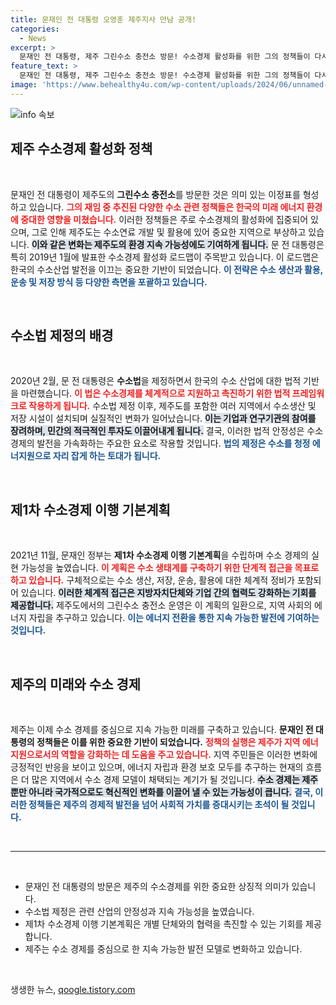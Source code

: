 ```yaml
---
title: 문재인 전 대통령 오영훈 제주지사 만남 공개!
categories:
  - News
excerpt: >
  문재인 전 대통령, 제주 그린수소 충전소 방문! 수소경제 활성화를 위한 그의 정책들이 다시 주목받고 있습니다. 새로운 수소 시대의 물결 속으로 함께하세요!
feature_text: >
  문재인 전 대통령, 제주 그린수소 충전소 방문! 수소경제 활성화를 위한 그의 정책들이 다시 주목받고 있습니다. 새로운 수소 시대의 물결 속으로 함께하세요!
image: 'https://www.behealthy4u.com/wp-content/uploads/2024/06/unnamed-file.png'
---
```


<p><img src="https://www.behealthy4u.com/wp-content/uploads/2024/06/unnamed-file.png" alt="info 속보" /></p>

<h2 data-ke-size="size26">제주 수소경제 활성화 정책</h2>

<p data-ke-size="size16">&nbsp;</p>

<p>문재인 전 대통령이 제주도의 <b>그린수소 충전소</b>를 방문한 것은 의미 있는 이정표를 형성하고 있습니다. <b><span style="color: #ee2323;">그의 재임 중 추진된 다양한 수소 관련 정책들은 한국의 미래 에너지 환경에 중대한 영향을 미쳤습니다.</span></b> 이러한 정책들은 주로 수소경제의 활성화에 집중되어 있으며, 그로 인해 제주도는 수소연료 개발 및 활용에 있어 중요한 지역으로 부상하고 있습니다. <b><span style="background-color: #21538527;">이와 같은 변화는 제주도의 환경 지속 가능성에도 기여하게 됩니다.</span></b> 문 전 대통령은 특히 2019년 1월에 발표한 수소경제 활성화 로드맵이 주목받고 있습니다. 이 로드맵은 한국의 수소산업 발전을 이끄는 중요한 기반이 되었습니다. <b><span style="color: #1a5490;">이 전략은 수소 생산과 활용, 운송 및 저장 방식 등 다양한 측면을 포괄하고 있습니다.</span></b></p>

<p data-ke-size="size16">&nbsp;</p>

<h2 data-ke-size="size26">수소법 제정의 배경</h2>

<p data-ke-size="size16">&nbsp;</p>

<p>2020년 2월, 문 전 대통령은 <b>수소법</b>을 제정하면서 한국의 수소 산업에 대한 법적 기반을 마련했습니다. <b><span style="color: #ee2323;">이 법은 수소경제를 체계적으로 지원하고 촉진하기 위한 법적 프레임워크로 작용하게 됩니다.</span></b> 수소법 제정 이후, 제주도를 포함한 여러 지역에서 수소생산 및 저장 시설이 설치되며 실질적인 변화가 일어났습니다. <b><span style="background-color: #21538527;">이는 기업과 연구기관의 참여를 장려하며, 민간의 적극적인 투자도 이끌어내게 됩니다.</span></b> 결국, 이러한 법적 안정성은 수소 경제의 발전을 가속화하는 주요한 요소로 작용할 것입니다. <b><span style="color: #1a5490;">법의 제정은 수소를 청정 에너지원으로 자리 잡게 하는 토대가 됩니다.</span></b></p>

<p data-ke-size="size16">&nbsp;</p>

<h2 data-ke-size="size26">제1차 수소경제 이행 기본계획</h2>

<p data-ke-size="size16">&nbsp;</p>

<p>2021년 11월, 문재인 정부는 <b>제1차 수소경제 이행 기본계획</b>을 수립하며 수소 경제의 실현 가능성을 높였습니다. <b><span style="color: #ee2323;">이 계획은 수소 생태계를 구축하기 위한 단계적 접근을 목표로 하고 있습니다.</span></b> 구체적으로는 수소 생산, 저장, 운송, 활용에 대한 체계적 정비가 포함되어 있습니다. <b><span style="background-color: #21538527;">이러한 체계적 접근은 지방자치단체와 기업 간의 협력도 강화하는 기회를 제공합니다.</span></b> 제주도에서의 그린수소 충전소 운영은 이 계획의 일환으로, 지역 사회의 에너지 자립을 추구하고 있습니다. <b><span style="color: #1a5490;">이는 에너지 전환을 통한 지속 가능한 발전에 기여하는 것입니다.</span></b></p>

<p data-ke-size="size16">&nbsp;</p>

<h2 data-ke-size="size26">제주의 미래와 수소 경제</h2>

<p data-ke-size="size16">&nbsp;</p>

<p>제주는 이제 수소 경제를 중심으로 지속 가능한 미래를 구축하고 있습니다. <b>문재인 전 대통령의 정책들은 이를 위한 중요한 기반이 되었습니다.</b> <b><span style="color: #ee2323;">정책의 실행은 제주가 지역 에너지원으로서의 역할을 강화하는 데 도움을 주고 있습니다.</span></b> 지역 주민들은 이러한 변화에 긍정적인 반응을 보이고 있으며, 에너지 자립과 환경 보호 모두를 추구하는 현재의 흐름은 더 많은 지역에서 수소 경제 모델이 채택되는 계기가 될 것입니다. <b><span style="background-color: #21538527;">수소 경제는 제주뿐만 아니라 국가적으로도 혁신적인 변화를 이끌어 낼 수 있는 가능성이 큽니다.</span></b> <b><span style="color: #1a5490;">결국, 이러한 정책들은 제주의 경제적 발전을 넘어 사회적 가치를 증대시키는 초석이 될 것입니다.</span></b></p>

<p data-ke-size="size16">&nbsp;</p>

<hr>

<p data-ke-size="size16">&nbsp;</p>

<ul>
    <li>문재인 전 대통령의 방문은 제주의 수소경제를 위한 중요한 상징적 의미가 있습니다.</li>
    <li>수소법 제정은 관련 산업의 안정성과 지속 가능성을 높였습니다.</li>
    <li>제1차 수소경제 이행 기본계획은 개별 단체와의 협력을 촉진할 수 있는 기회를 제공합니다.</li>
    <li>제주는 수소 경제를 중심으로 한 지속 가능한 발전 모델로 변화하고 있습니다.</li>
</ul>

<p data-ke-size="size16">&nbsp;</p>
생생한 뉴스, <a href="https://qoogle.tistory.com" rel="dofollow">qoogle.tistory.com</a>


